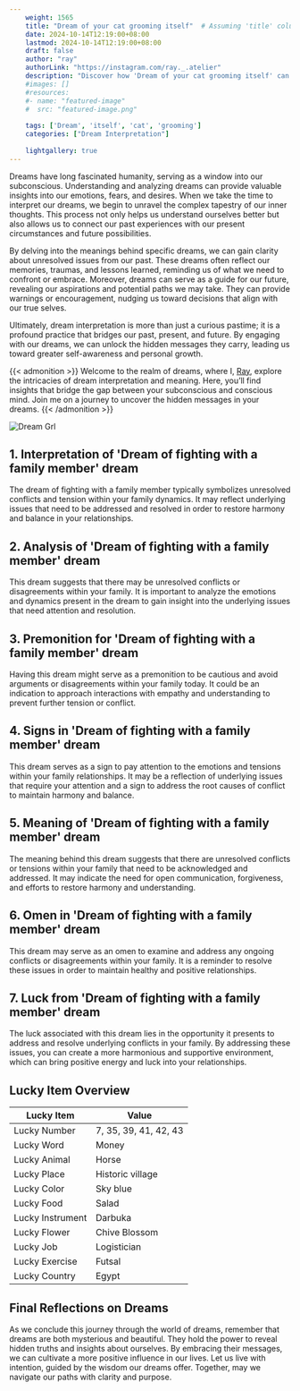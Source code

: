 ```yaml
---
    weight: 1565
    title: "Dream of your cat grooming itself"  # Assuming 'title' column exists
    date: 2024-10-14T12:19:00+08:00
    lastmod: 2024-10-14T12:19:00+08:00
    draft: false
    author: "ray"
    authorLink: "https://instagram.com/ray._.atelier"
    description: "Discover how 'Dream of your cat grooming itself' can interpret your future and uncover its significant meanings in your life."
    #images: []
    #resources:
    #- name: "featured-image"
    #  src: "featured-image.png"
    
    tags: ['Dream', 'itself', 'cat', 'grooming']
    categories: ["Dream Interpretation"]
    
    lightgallery: true
---
```

    
Dreams have long fascinated humanity, serving as a window into our subconscious. Understanding and analyzing dreams can provide valuable insights into our emotions, fears, and desires. When we take the time to interpret our dreams, we begin to unravel the complex tapestry of our inner thoughts. This process not only helps us understand ourselves better but also allows us to connect our past experiences with our present circumstances and future possibilities.

By delving into the meanings behind specific dreams, we can gain clarity about unresolved issues from our past. These dreams often reflect our memories, traumas, and lessons learned, reminding us of what we need to confront or embrace. Moreover, dreams can serve as a guide for our future, revealing our aspirations and potential paths we may take. They can provide warnings or encouragement, nudging us toward decisions that align with our true selves.

Ultimately, dream interpretation is more than just a curious pastime; it is a profound practice that bridges our past, present, and future. By engaging with our dreams, we can unlock the hidden messages they carry, leading us toward greater self-awareness and personal growth.

{{< admonition >}}
Welcome to the realm of dreams, where I, [Ray](https://instagram.com/ray._.atelier), explore the intricacies of dream interpretation and meaning. Here, you’ll find insights that bridge the gap between your subconscious and conscious mind. Join me on a journey to uncover the hidden messages in your dreams.
{{< /admonition >}}

![Dream Grl](https://cdn.pixabay.com/photo/2017/11/02/03/35/gothic-2910057_1280.jpg "Dream Grl")

## 1. Interpretation of 'Dream of fighting with a family member' dream
 The dream of fighting with a family member typically symbolizes unresolved conflicts and tension within your family dynamics. It may reflect underlying issues that need to be addressed and resolved in order to restore harmony and balance in your relationships.

## 2. Analysis of 'Dream of fighting with a family member' dream
 This dream suggests that there may be unresolved conflicts or disagreements within your family. It is important to analyze the emotions and dynamics present in the dream to gain insight into the underlying issues that need attention and resolution.

## 3. Premonition for 'Dream of fighting with a family member' dream
 Having this dream might serve as a premonition to be cautious and avoid arguments or disagreements within your family today. It could be an indication to approach interactions with empathy and understanding to prevent further tension or conflict.

## 4. Signs in 'Dream of fighting with a family member' dream
 This dream serves as a sign to pay attention to the emotions and tensions within your family relationships. It may be a reflection of underlying issues that require your attention and a sign to address the root causes of conflict to maintain harmony and balance.

## 5. Meaning of 'Dream of fighting with a family member' dream
 The meaning behind this dream suggests that there are unresolved conflicts or tensions within your family that need to be acknowledged and addressed. It may indicate the need for open communication, forgiveness, and efforts to restore harmony and understanding.

## 6. Omen in 'Dream of fighting with a family member' dream
 This dream may serve as an omen to examine and address any ongoing conflicts or disagreements within your family. It is a reminder to resolve these issues in order to maintain healthy and positive relationships.

## 7. Luck from 'Dream of fighting with a family member' dream
 The luck associated with this dream lies in the opportunity it presents to address and resolve underlying conflicts in your family. By addressing these issues, you can create a more harmonious and supportive environment, which can bring positive energy and luck into your relationships.

## Lucky Item Overview
| Lucky Item          | Value              |
|---------------|--------------------|
| Lucky Number        | 7, 35, 39, 41, 42, 43  |
| Lucky Word          | Money |
| Lucky Animal        | Horse |
| Lucky Place         | Historic village     |
| Lucky Color         | Sky blue     |
| Lucky Food          | Salad      |
| Lucky Instrument    | Darbuka |
| Lucky Flower        | Chive Blossom    |
| Lucky Job           | Logistician       |
| Lucky Exercise      | Futsal  |
| Lucky Country       | Egypt    |


##  Final Reflections on Dreams

As we conclude this journey through the world of dreams, remember that dreams are both mysterious and beautiful. They hold the power to reveal hidden truths and insights about ourselves. By embracing their messages, we can cultivate a more positive influence in our lives. Let us live with intention, guided by the wisdom our dreams offer. Together, may we navigate our paths with clarity and purpose.
